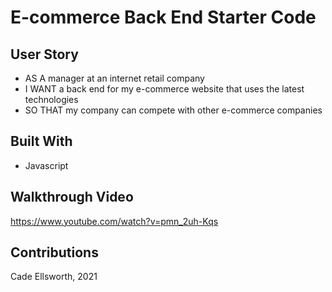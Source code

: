 # E-commerce Back End Starter Code

## User Story
* AS A manager at an internet retail company
* I WANT a back end for my e-commerce website that uses the latest technologies
* SO THAT my company can compete with other e-commerce companies

## Built With
* Javascript

## Walkthrough Video
https://www.youtube.com/watch?v=pmn_2uh-Kqs

## Contributions
Cade Ellsworth, 2021
